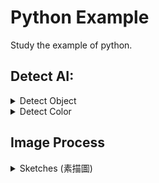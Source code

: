 # Python Example
Study the example of python.

## Detect AI:

<details>
  
  <summary>Detect Object</summary>  
  
  * Docker File : [Download](./dockerfiles/Dockerfile.Detect_object)
  * Training module yolo.h5 : [Download](https://github.com/OlafenwaMoses/ImageAI/releases/download/1.0/yolo.h5)
  
  * File Name : [detect_object.py](./detect_ai/detect_object.py) 
  * Result
  
  <table width="100%" align="center" border="0">    
    <tr>
      <td width="50%" align="center">befor</td>
      <td width="50%" align="center">after</td>
    </tr>
    <tr>
      <td width="50%" align="center"><img src="./demo_image/brid_03.jpg" width="300"></td>
      <td width="50%" align="center"><img src="./reader.images/example_result_01.jpg" width="300"></td>
    </tr>    
  </table>
  
</details>

<details>
  
  <summary>Detect Color</summary>  
  
  * Docker File : [Download](./dockerfiles/Dockerfile.Detect_object)  
  
  * File Name : [detect_color_01.py](./detect_ai/detect_color_01.py) 
  * Result
  
  <table width="100%" align="center" border="0">    
    <tr>
      <td width="30%" align="center">Original</td>
      <td width="30%" align="center">Mask</td>
      <td width="30%" align="center">Result</td>
    </tr>
    <tr>
      <td width="30%" align="center"><img src="./demo_image/brid_02.jpg" width="300"></td>
      <td width="30%" align="center"><img src="./reader.images/detect_color_01_brid_02_mask.png" width="300"></td>
      <td width="30%" align="center"><img src="./reader.images/detect_color_01_brid_02_result.png" width="300"></td>
    </tr>    
  </table>
  
  * File Name : [detect_color_02.py](./detect_ai/detect_color_02.py) 
  * Result
  
  <table width="100%" align="center" border="0">    
    <tr>
      <td width="30%" align="center">Original</td>
      <td width="30%" align="center">Mask</td>
      <td width="30%" align="center">Result</td>
    </tr>
    <tr>
      <td width="30%" align="center"><img src="./demo_image/brid_03.jpg" width="300"></td>
      <td width="30%" align="center"><img src="./reader.images/detect_color_02_brid_03_mask.png" width="300"></td>
      <td width="30%" align="center"><img src="./reader.images/detect_color_02_brid_03_result.png" width="300"></td>
    </tr>    
  </table>
  
</details>

## Image Process

<details>
  
  <summary>Sketches (素描圖)</summary>
  
  * File Name : [sketches.py](./image_process/sketches.py)
  * Result
  
  <table width="100%" align="center" border="0">    
    <tr>
      <td width="30%" align="center">Original</td>
      <td width="30%" align="center">Color</td>
      <td width="30%" align="center">Gray</td>      
    </tr>
    <tr>
      <td width="30%" align="center"><img src="./demo_image/brid_01.jpg" width="300"></td>
      <td width="30%" align="center"><img src="./reader.images/sketches_01.png" width="300"></td>
      <td width="30%" align="center"><img src="./reader.images/sketches_02.png" width="300"></td>      
    </tr>
    <tr>
      <td width="30%" align="center">Original</td>
      <td width="30%" align="center">Color</td>
      <td width="30%" align="center">Gray</td>
    </tr>
    <tr>
      <td width="30%" align="center"><img src="./demo_image/brid_02.jpg" width="300"></td>
      <td width="30%" align="center"><img src="./reader.images/sketches_03.png" width="300"></td>
      <td width="30%" align="center"><img src="./reader.images/sketches_04.png" width="300"></td>
    </tr>
  </table>
  
</details>
